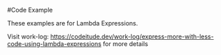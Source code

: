 #Code Example

These examples are for Lambda Expressions.

Visit work-log: https://codeitude.dev/work-log/express-more-with-less-code-using-lambda-expressions for more details